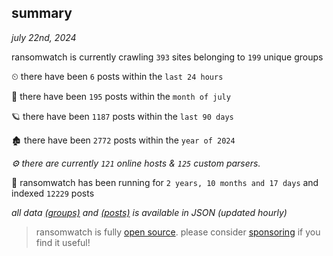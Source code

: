 
## summary
_july 22nd, 2024_

ransomwatch is currently crawling `393` sites belonging to `199` unique groups

⏲ there have been `6` posts within the `last 24 hours`

🦈 there have been `195` posts within the `month of july`

🪐 there have been `1187` posts within the `last 90 days`

🏚 there have been `2772` posts within the `year of 2024`

_⚙️ there are currently `121` online hosts & `125` custom parsers._

🦕 ransomwatch has been running for `2 years, 10 months and 17 days` and indexed `12229` posts

_all data  [(groups)](http://ransomwhat.telemetry.ltd/groups) and [(posts)](http://ransomwhat.telemetry.ltd/posts) is available in JSON (updated hourly)_

> ransomwatch is fully [open source](https://github.com/joshhighet/ransomwatch#ransomwatch--). please consider [sponsoring](https://github.com/sponsors/joshhighet) if you find it useful!

